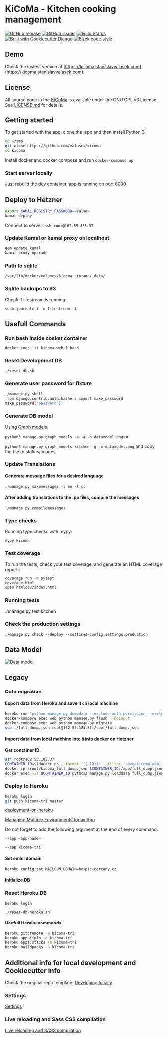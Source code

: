 # KiCoMa - Kitchen cooking management

[![GitHub release](https://img.shields.io/github/release-pre/valasek/kicoma.svg)](https://github.com/valasek/kicoma)
[![GitHub issues](https://img.shields.io/github/issues/valasek/kicoma.svg)](https://github.com/valasek/kicoma/issues)
[![Build Status](https://travis-ci.org/valasek/kicoma.svg?branch=master)](https://travis-ci.org/valasek/kima) [![Built with Cookiecutter Django](https://img.shields.io/badge/built%20with-Cookiecutter%20Django-ff69b4.svg)](https://github.com/pydanny/cookiecutter-django/) [![Black code style](https://img.shields.io/badge/code%20style-black-000000.svg)](https://github.com/ambv/black)

## Demo

Check the lastest version at [https://kicoma.stanislavvalasek.com](https://kicoma.stanislavvalasek.com).

## License

All source code in the [KiCoMa](https://github.com/valasek/kicoma) is available under the GNU GPL v3 License. See [LICENSE.md](LICENSE.md) for details.

## Getting started

To get started with the app, clone the repo and then install Python 3:

```bash
cd ~/tmp
git clone https://github.com/valasek/kicoma
cd kicoma
```

Install docker and docker compose and run
`docker-compose up`

### Start server locally

Just rebuild the dev container, app is running on port 8000

## Deploy to Hetzner

```bash
export KAMAL_REGISTRY_PASSWORD=<value>
kamal deploy
```

Connect to server: `ssh root@162.55.185.37`

### Update Kamal or kamal proxy on localhost

```bash
gem update kamal
kamal proxy upgrade
```

### Path to sqlite

`/var/lib/docker/volumes/kicoma_storage/_data/`

### Sqlite backups to S3

Check if litestream is running:

`sudo journalctl -u litestream -f`

## Usefull Commands

### Run bash inside cosker container

`docker exec -it kicoma-web-1 bash`

### Reset Development DB

`./reset-db.sh`

### Generate user password for fixture

```bash
./manage.py shell
from django.contrib.auth.hashers import make_password
make_password('password')
```

### Generate DB model

Using [Graph models](https://django-extensions.readthedocs.io/en/latest/graph_models.html)

`python3 manage.py graph_models -a -g -o datamodel.png` or

`python3 manage.py graph_models kitchen -g -o datamodel.png` and copy the file to statics/images

### Update Translations

#### Generate message files for a desired language

`./manage.py makemessages -l en -l cs`

#### After adding translations to the .po files, compile the messages

`./manage.py compilemessages`

### Type checks

Running type checks with mypy:

`mypy kicoma`

### Test coverage

To run the tests, check your test coverage, and generate an HTML coverage report::

```bash
coverage run -m pytest
coverage html
open htmlcov/index.html
```

### Running tests

 ./manage.py test kitchen

### Check the production settings

`./manage.py check --deploy --settings=config.settings.production`

## Data Model

![Data model](./kicoma/static/images/datamodel.png)

## Legacy

### Data migration

#### Export data from Heroku and save it on local machine

```bash
heroku run "python manage.py dumpdata --exclude auth.permission --exclude contenttypes" --app kicoma-tri > full_dump.json
docker-compose exec web python manage.py flush --noinput
docker-compose exec web python manage.py migrate
scp ./full_dump.json root@162.55.185.37:/root/full_dump.json
```

#### Import data from local machine into it into docker on Hetzner

**Get container ID**:

```bash
ssh root@162.55.185.37
CONTAINER_ID=$(docker ps --format '{{.ID}}' --filter 'name=kicoma-web-' --filter 'ancestor=svalasek/kicoma')
docker cp /root/kicoma_full_dump.json $CONTAINER_ID:/app/full_dump.json
docker exec -it $CONTAINER_ID python3 manage.py loaddata full_dump.json
```

### Deploy to Heroku

```bash
heroku login
git push kicoma-tri master
```

[deployment-on-heroku](https://cookiecutter-django.readthedocs.io/en/latest/deployment-on-heroku.html)

[Managing Multiple Environments for an App](https://devcenter.heroku.com/articles/multiple-environments)

Do not forget to add the following argument at the end of every command:

`--app <app-name>`

`--app kicoma-tri`

#### Set email domain

`heroku config:set MAILGUN_DOMAIN=hospic-cercany.cz`

#### Initialize DB

### Reset Heroku DB

`heroku login`

`./reset-db-heroku.sh`

#### Usefull Heroku commands

```bash
heroku git:remote -a kicoma-tri
heroku apps:info -a kicoma-tri
heroku apps:stacks -a kicoma-tri
heroku buildpacks -a kicoma-tri
```

## Additional info for local development and Cookiecutter info

Check the original repo template:
[Developing locally](https://cookiecutter-django.readthedocs.io/en/latest/developing-locally.html)

### Settings

[Settings](http://cookiecutter-django.readthedocs.io/en/latest/settings.html)

### Live reloading and Sass CSS compilation

[Live reloading and SASS compilation](http://cookiecutter-django.readthedocs.io/en/latest/live-reloading-and-sass-compilation.html)
